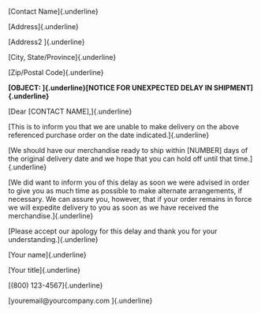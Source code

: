 [Contact Name]{.underline}

[Address]{.underline}

[Address2 ]{.underline}

[City, State/Province]{.underline}

[Zip/Postal Code]{.underline}

**[OBJECT: ]{.underline}[NOTICE FOR UNEXPECTED DELAY IN
SHIPMENT]{.underline}**

[Dear \[CONTACT NAME\],]{.underline}

[This is to inform you that we are unable to make delivery on the above
referenced purchase order on the date indicated.]{.underline}

[We should have our merchandise ready to ship within \[NUMBER\] days of
the original delivery date and we hope that you can hold off until that
time.]{.underline}

[We did want to inform you of this delay as soon we were advised in
order to give you as much time as possible to make alternate
arrangements, if necessary. We can assure you, however, that if your
order remains in force we will expedite delivery to you as soon as we
have received the merchandise.]{.underline}

[Please accept our apology for this delay and thank you for your
understanding.]{.underline}

[Your name]{.underline}

[Your title]{.underline}

[(800) 123-4567]{.underline}

[youremail\@yourcompany.com ]{.underline}
